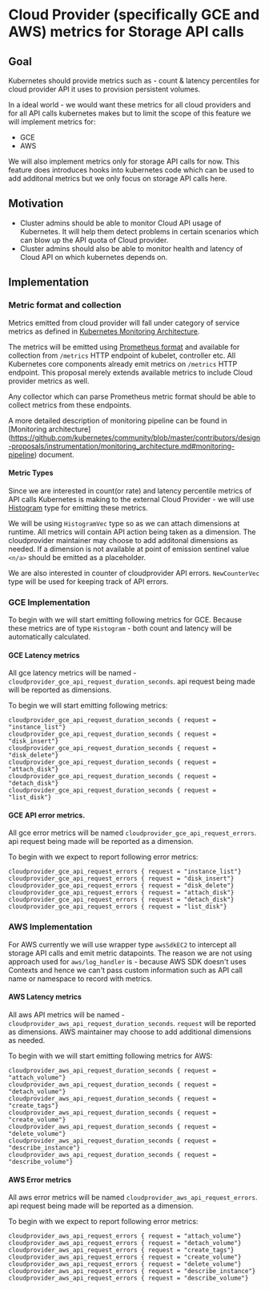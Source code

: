 # Cloud Provider (specifically GCE and AWS) metrics for Storage API calls

## Goal

Kubernetes should provide metrics such as - count & latency percentiles
for cloud provider API it uses to provision persistent volumes.

In a ideal world - we would want these metrics for all cloud providers
and for all API calls kubernetes makes but to limit the scope of this feature
we will implement metrics for:

* GCE
* AWS

We will also implement metrics only for storage API calls for now. This feature
does introduces hooks into kubernetes code which can be used to add additonal metrics
but we only focus on storage API calls here.

## Motivation

* Cluster admins should be able to monitor Cloud API usage of Kubernetes. It will help
  them detect problems in certain scenarios which can blow up the API quota of Cloud
  provider.
* Cluster admins should also be able to monitor health and latency of Cloud API on
  which kubernetes depends on.

## Implementation

### Metric format and collection

Metrics emitted from cloud provider will fall under category of service metrics
as defined in [Kubernetes Monitoring Architecture](https://github.com/kubernetes/community/blob/master/contributors/design-proposals/instrumentation/monitoring_architecture.md).


The metrics will be emitted using [Prometheus format](https://prometheus.io/docs/instrumenting/exposition_formats/) and available for collection
from `/metrics` HTTP endpoint of kubelet, controller etc. All Kubernetes core components already emit
metrics on `/metrics` HTTP endpoint. This proposal merely extends available metrics to include Cloud provider metrics as well.


Any collector which can parse Prometheus metric format should be able to collect
metrics from these endpoints.

A more detailed description of monitoring pipeline can be found in [Monitoring architecture] (https://github.com/kubernetes/community/blob/master/contributors/design-proposals/instrumentation/monitoring_architecture.md#monitoring-pipeline) document.


#### Metric Types

Since we are interested in count(or rate) and latency percentile metrics of API calls Kubernetes is making to
the external Cloud Provider - we will use [Histogram](https://prometheus.io/docs/practices/histograms/) type for
emitting these metrics.

We will be using `HistogramVec` type so as we can attach dimensions at runtime. All metrics will contain API action
being taken as a dimension. The cloudprovider maintainer may choose to add additonal dimensions as needed. If a
dimension is not available at point of emission sentinel value `<n/a>` should be emitted as a placeholder.

We are also interested in counter of cloudprovider API errors. `NewCounterVec` type will be used for keeping
track of API errors.

### GCE Implementation

To begin with we will start emitting following metrics for GCE. Because these metrics are of type
`Histogram` - both count and latency will be automatically calculated.

#### GCE Latency metrics

All gce latency metrics will be named - `cloudprovider_gce_api_request_duration_seconds`. api request
being made will be reported as dimensions.


To begin we will start emitting following metrics:

```
cloudprovider_gce_api_request_duration_seconds { request = "instance_list"}
cloudprovider_gce_api_request_duration_seconds { request = "disk_insert"}
cloudprovider_gce_api_request_duration_seconds { request = "disk_delete"}
cloudprovider_gce_api_request_duration_seconds { request = "attach_disk"}
cloudprovider_gce_api_request_duration_seconds { request = "detach_disk"}
cloudprovider_gce_api_request_duration_seconds { request = "list_disk"}
```

#### GCE API error metrics.

All gce error metrics will be named `cloudprovider_gce_api_request_errors`. api request being made will be
reported as a dimension.

To begin with we expect to report following error metrics:

```
cloudprovider_gce_api_request_errors { request = "instance_list"}
cloudprovider_gce_api_request_errors { request = "disk_insert"}
cloudprovider_gce_api_request_errors { request = "disk_delete"}
cloudprovider_gce_api_request_errors { request = "attach_disk"}
cloudprovider_gce_api_request_errors { request = "detach_disk"}
cloudprovider_gce_api_request_errors { request = "list_disk"}
```


### AWS Implementation

For AWS currently we will use wrapper type `awsSdkEC2` to intercept all storage API calls and
emit metric datapoints.  The reason we are not using approach used for `aws/log_handler` is - because AWS SDK doesn't uses Contexts and hence we can't pass custom information such as API call name or namespace to record with metrics.


#### AWS Latency metrics

All aws API metrics will be named - `cloudprovider_aws_api_request_duration_seconds`. `request` will be reported as dimensions.
AWS maintainer may choose to add additional dimensions as needed.

To begin with we will start emitting following metrics for AWS:

```
cloudprovider_aws_api_request_duration_seconds { request = "attach_volume"}
cloudprovider_aws_api_request_duration_seconds { request = "detach_volume"}
cloudprovider_aws_api_request_duration_seconds { request = "create_tags"}
cloudprovider_aws_api_request_duration_seconds { request = "create_volume"}
cloudprovider_aws_api_request_duration_seconds { request = "delete_volume"}
cloudprovider_aws_api_request_duration_seconds { request = "describe_instance"}
cloudprovider_aws_api_request_duration_seconds { request = "describe_volume"}
```

#### AWS Error metrics

All aws error metrics will be named `cloudprovider_aws_api_request_errors`. api request being made will be
reported as a dimension.

To begin with we expect to report following error metrics:

```
cloudprovider_aws_api_request_errors { request = "attach_volume"}
cloudprovider_aws_api_request_errors { request = "detach_volume"}
cloudprovider_aws_api_request_errors { request = "create_tags"}
cloudprovider_aws_api_request_errors { request = "create_volume"}
cloudprovider_aws_api_request_errors { request = "delete_volume"}
cloudprovider_aws_api_request_errors { request = "describe_instance"}
cloudprovider_aws_api_request_errors { request = "describe_volume"}
```
